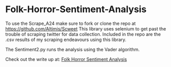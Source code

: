 # Folk-Horror-Sentiment-Analysis
To use the Scrape_A24 make sure to fork or clone the repo at https://github.com/Altimis/Scweet
This library uses selenium to get past the trouble of scraping twitter for data collection.  Included in the repo are the .csv results of my scraping endeavours using this library.

The Sentiment2.py runs the analysis using the Vader algorithm.

Check out the write up at: [Folk Horror Sentiment Analysis](https://phillipjones405.github.io/portfolio/carousel/Sentiment_Analysis_A24.html)
